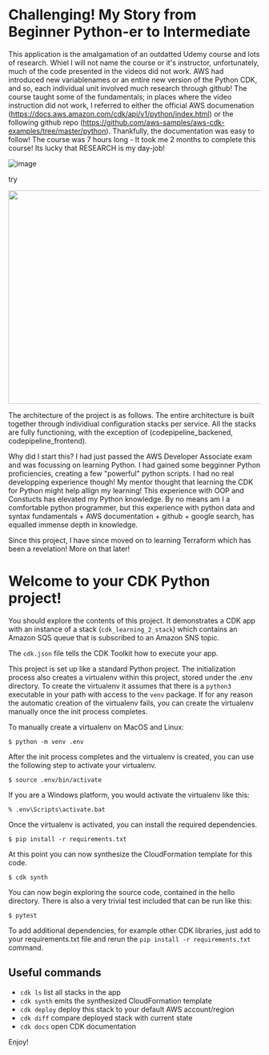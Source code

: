 
# Challenging! My Story from Beginner Python-er to Intermediate

This application is the amalgamation of an outdatted Udemy course and lots of research. Whiel I will not name the course or it's instructor, unfortunately, much of the code presented in the videos did not work. AWS had introduced new variablenames or an entire new version of the Python CDK, and so, each individual unit involved much research through github! The course taught some of the fundamentals; in places where the video instruction did not work, I referred to either the official AWS documenation (https://docs.aws.amazon.com/cdk/api/v1/python/index.html) or the following github repo (https://github.com/aws-samples/aws-cdk-examples/tree/master/python). Thankfully, the documentation was easy to follow! The course was 7 hours long - It took me 2 months to complete this course! Its lucky that RESEARCH is my day-job!

![image](https://user-images.githubusercontent.com/98710900/202811333-275be33a-f183-469d-a86c-df0e561e2a5f.png)

try
<p align="center">
  <img width="650" height="425" src="https://user-images.githubusercontent.com/98710900/202811333-275be33a-f183-469d-a86c-df0e561e2a5f.png">
</p>

The architecture of the project is as follows. The entire architecture is built together through individiual configuration stacks per service. All the stacks are fully functioning, with the exception of (codepipeline_backened, codepipeline_frontend).

Why did I start this? I had just passed the AWS Developer Associate exam and was focussing on learning Python. I had gained some begginner Python proficiencies, creating a few "powerful" python scripts. I had no real developping experience though! My mentor thought that learning the CDK for Python might help allign my learning! This experience with OOP and Constucts has elevated my Python knowledge. By no means am I a comfortable python programmer, but this experience with python data and syntax fundamentals + AWS documentation + github + google search, has equalled immense depth in knowledge.

Since this project, I have since moved on to learning Terraform which has been a revelation! More on that later!































# Welcome to your CDK Python project!

You should explore the contents of this project. It demonstrates a CDK app with an instance of a stack (`cdk_learning_2_stack`)
which contains an Amazon SQS queue that is subscribed to an Amazon SNS topic.

The `cdk.json` file tells the CDK Toolkit how to execute your app.

This project is set up like a standard Python project.  The initialization process also creates
a virtualenv within this project, stored under the .env directory.  To create the virtualenv
it assumes that there is a `python3` executable in your path with access to the `venv` package.
If for any reason the automatic creation of the virtualenv fails, you can create the virtualenv
manually once the init process completes.

To manually create a virtualenv on MacOS and Linux:

```
$ python -m venv .env
```

After the init process completes and the virtualenv is created, you can use the following
step to activate your virtualenv.

```
$ source .env/bin/activate
```

If you are a Windows platform, you would activate the virtualenv like this:

```
% .env\Scripts\activate.bat
```

Once the virtualenv is activated, you can install the required dependencies.

```
$ pip install -r requirements.txt
```

At this point you can now synthesize the CloudFormation template for this code.

```
$ cdk synth
```

You can now begin exploring the source code, contained in the hello directory.
There is also a very trivial test included that can be run like this:

```
$ pytest
```

To add additional dependencies, for example other CDK libraries, just add to
your requirements.txt file and rerun the `pip install -r requirements.txt`
command.

## Useful commands

 * `cdk ls`          list all stacks in the app
 * `cdk synth`       emits the synthesized CloudFormation template
 * `cdk deploy`      deploy this stack to your default AWS account/region
 * `cdk diff`        compare deployed stack with current state
 * `cdk docs`        open CDK documentation

Enjoy!

